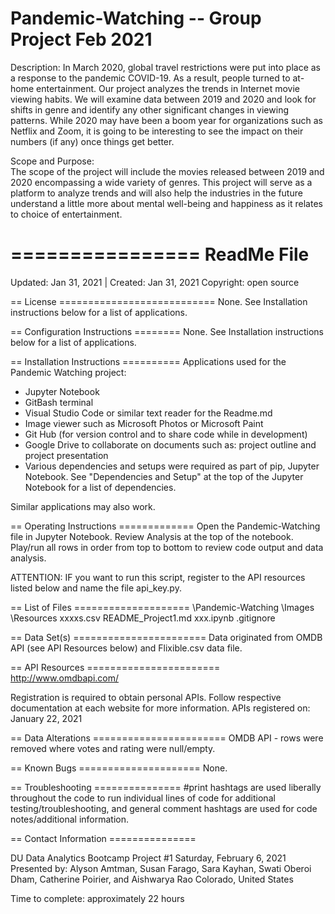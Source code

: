 # Pandemic-Watching -- Group Project Feb 2021

Description: In March 2020, global travel restrictions were put into place as a response to the pandemic COVID-19. As a result, people turned to at-home entertainment. Our project analyzes the trends in Internet movie viewing habits. We will examine data between 2019 and 2020 and look for shifts in genre and identify any other significant changes in viewing patterns. While 2020 may have been a boom year for organizations such as Netflix and Zoom, it is going to be interesting to see the impact on their numbers (if any) once things get better.

Scope and Purpose:  
The scope of the project will include the movies released between 2019 and 2020 encompassing a wide variety of genres. This project will serve as a platform to analyze trends and will also help the industries in the future understand a little more about mental well-being and happiness as it relates to choice of entertainment. 


================
ReadMe File
================

Updated: Jan 31, 2021 | Created: Jan 31, 2021
Copyright: open source

== License ===========================
None. See Installation instructions below for a list of applications.


== Configuration Instructions ========
None. See Installation instructions below for a list of applications.


== Installation Instructions ==========
Applications used for the Pandemic Watching project:
- Jupyter Notebook
- GitBash terminal
- Visual Studio Code or similar text reader for the Readme.md
- Image viewer such as Microsoft Photos or Microsoft Paint
- Git Hub (for version control and to share code while in development)
- Google Drive to collaborate on documents such as: project outline and project presentation
- Various dependencies and setups were required as part of pip, Jupyter Notebook. See "Dependencies and Setup" at the top of the Jupyter Notebook for a list of dependencies.

Similar applications may also work.


== Operating Instructions =============
Open the Pandemic-Watching file in Jupyter Notebook.
Review Analysis at the top of the notebook.
Play/run all rows in order from top to bottom to review code output and data analysis.

ATTENTION: IF you want to run this script, register to the API resources listed below and name the file api_key.py.


== List of Files ====================
\Pandemic-Watching
    \Images
    \Resources
        xxxxs.csv
    README_Project1.md
    xxx.ipynb
    .gitignore


== Data Set(s) =======================
Data originated from OMDB API (see API Resources below) and Flixible.csv data file.


== API Resources =======================
http://www.omdbapi.com/


Registration is required to obtain personal APIs. Follow respective documentation at each website for more information.
APIs registered on: January 22, 2021


== Data Alterations =======================
OMDB API - rows were removed where votes and rating were null/empty.




== Known Bugs =====================
None.


== Troubleshooting ===============
#print hashtags are used liberally throughout the code to run individual lines of code for additional testing/troubleshooting, and general comment hashtags are used for code notes/additional information.




== Contact Information ===============

DU Data Analytics Bootcamp
Project #1
Saturday, February 6, 2021
Presented by: Alyson Amtman, Susan Farago, Sara Kayhan, Swati Oberoi Dham, Catherine Poirier, and Aishwarya Rao
Colorado, United States

Time to complete: approximately 22 hours
